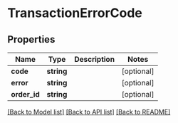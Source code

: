 # TransactionErrorCode

## Properties
Name | Type | Description | Notes
------------ | ------------- | ------------- | -------------
**code** | **string** |  | [optional] 
**error** | **string** |  | [optional] 
**order_id** | **string** |  | [optional] 

[[Back to Model list]](../../README.md#documentation-for-models) [[Back to API list]](../../README.md#documentation-for-api-endpoints) [[Back to README]](../../README.md)

